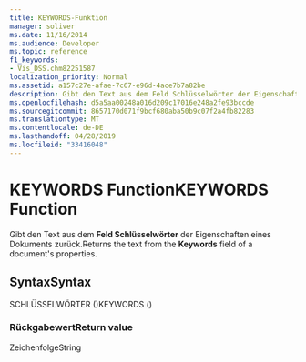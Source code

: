 ```yaml
---
title: KEYWORDS-Funktion
manager: soliver
ms.date: 11/16/2014
ms.audience: Developer
ms.topic: reference
f1_keywords:
- Vis_DSS.chm82251587
localization_priority: Normal
ms.assetid: a157c27e-afae-7c67-e96d-4ace7b7a82be
description: Gibt den Text aus dem Feld Schlüsselwörter der Eigenschaften eines Dokuments zurück.
ms.openlocfilehash: d5a5aa00248a016d209c17016e248a2fe93bccde
ms.sourcegitcommit: 8657170d071f9bcf680aba50b9c07f2a4fb82283
ms.translationtype: MT
ms.contentlocale: de-DE
ms.lasthandoff: 04/28/2019
ms.locfileid: "33416048"
---
```

# <a name="keywords-function"></a><span data-ttu-id="d4eef-103">KEYWORDS Function</span><span class="sxs-lookup"><span data-stu-id="d4eef-103">KEYWORDS Function</span></span>

<span data-ttu-id="d4eef-104">Gibt den Text aus dem **Feld Schlüsselwörter** der Eigenschaften eines Dokuments zurück.</span><span class="sxs-lookup"><span data-stu-id="d4eef-104">Returns the text from the **Keywords** field of a document's properties.</span></span> 
  
## <a name="syntax"></a><span data-ttu-id="d4eef-105">Syntax</span><span class="sxs-lookup"><span data-stu-id="d4eef-105">Syntax</span></span>

<span data-ttu-id="d4eef-106">SCHLÜSSELWÖRTER ()</span><span class="sxs-lookup"><span data-stu-id="d4eef-106">KEYWORDS ()</span></span>
  
### <a name="return-value"></a><span data-ttu-id="d4eef-107">Rückgabewert</span><span class="sxs-lookup"><span data-stu-id="d4eef-107">Return value</span></span>

<span data-ttu-id="d4eef-108">Zeichenfolge</span><span class="sxs-lookup"><span data-stu-id="d4eef-108">String</span></span>
  

